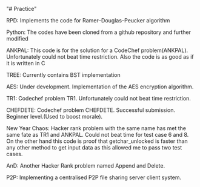 "# Practice" 

RPD: 
Implements the code for Ramer–Douglas–Peucker algorithm

Python: 
The codes have been cloned from a github repository and further modified

ANKPAL: 
This code is for the solution for a CodeChef problem(ANKPAL). Unfortunately could not beat time restriction. Also the code is as good as if it is written in C

TREE:
Currently contains BST implementation

AES:
Under development. Implementation of the AES encryption algorithm.

TR1: 
Codechef problem TR1. Unfortunately could not beat time restriction.

CHEFDETE:
Codechef problem CHEFDETE. Successful submission. Beginner level.(Used to boost morale).

New Year Chaos:
Hacker rank problem with the same name has met the same fate as TR1 and ANKPAL. Could not beat time for test case 6 and 8. On the other hand this code is proof that getchar_unlocked is faster than any other method to get input data as this allowed me to pass two test cases.

AnD: Another Hacker Rank problem named Append and Delete.

P2P: Implementing a centralised P2P file sharing server client system.
